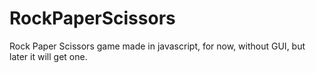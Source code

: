 # RockPaperScissors
Rock Paper Scissors game made in javascript, for now, without GUI, but later it will get one.
